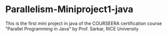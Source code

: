# Parallelism-Miniproject1-java
This is the first mini project in java of the COURSEERA certification course "Parallel Programming in Java" by Prof. Sarkar, RICE University

